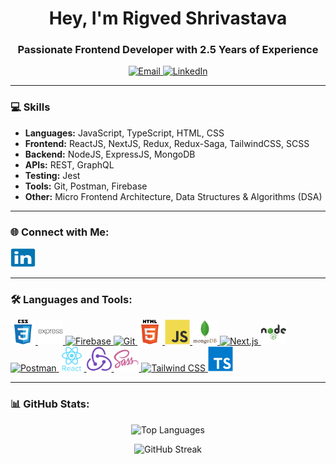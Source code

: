 <h1 align="center">Hey, I'm Rigved Shrivastava</h1>
<h3 align="center">Passionate Frontend Developer with 2.5 Years of Experience</h3>

<p align="center">
  <a href="mailto:rigvedshrivastava@gmail.com">
    <img src="https://img.shields.io/badge/Email-rigvedshrivastava%40gmail.com-red?style=for-the-badge&logo=gmail&logoColor=white" alt="Email">
  </a>
  <a href="https://linkedin.com/in/rigved-shrivastava-7055671a5" target="_blank">
    <img src="https://img.shields.io/badge/LinkedIn-Rigved%20Shrivastava-blue?style=for-the-badge&logo=linkedin" alt="LinkedIn">
  </a>
</p>

---

### 💻 Skills
- **Languages:** JavaScript, TypeScript, HTML, CSS
- **Frontend:** ReactJS, NextJS, Redux, Redux-Saga, TailwindCSS, SCSS
- **Backend:** NodeJS, ExpressJS, MongoDB
- **APIs:** REST, GraphQL
- **Testing:** Jest
- **Tools:** Git, Postman, Firebase
- **Other:** Micro Frontend Architecture, Data Structures & Algorithms (DSA)

---

### 🌐 Connect with Me:
<p align="left">
  <a href="https://linkedin.com/in/rigved-shrivastava-7055671a5" target="_blank">
    <img src="https://raw.githubusercontent.com/devicons/devicon/master/icons/linkedin/linkedin-original.svg" alt="LinkedIn" height="30" width="40"/>
  </a>
<!--   <a href="mailto:rigvedshrivastava@gmail.com">
    <img src="https://raw.githubusercontent.com/devicons/devicon/master/icons/gmail/gmail-original.svg" alt="Gmail" height="30" width="40"/>
  </a> -->
</p>

---

### 🛠️ Languages and Tools:
<p align="left">
  <a href="https://www.w3schools.com/css/" target="_blank">
    <img src="https://raw.githubusercontent.com/devicons/devicon/master/icons/css3/css3-original-wordmark.svg" alt="CSS3" width="40" height="40"/>
  </a>
  <a href="https://expressjs.com" target="_blank">
    <img src="https://raw.githubusercontent.com/devicons/devicon/master/icons/express/express-original-wordmark.svg" alt="Express" width="40" height="40"/>
  </a>
  <a href="https://firebase.google.com/" target="_blank">
    <img src="https://www.vectorlogo.zone/logos/firebase/firebase-icon.svg" alt="Firebase" width="40" height="40"/>
  </a>
  <a href="https://git-scm.com/" target="_blank">
    <img src="https://www.vectorlogo.zone/logos/git-scm/git-scm-icon.svg" alt="Git" width="40" height="40"/>
  </a>
  <a href="https://www.w3.org/html/" target="_blank">
    <img src="https://raw.githubusercontent.com/devicons/devicon/master/icons/html5/html5-original-wordmark.svg" alt="HTML5" width="40" height="40"/>
  </a>
  <a href="https://developer.mozilla.org/en-US/docs/Web/JavaScript" target="_blank">
    <img src="https://raw.githubusercontent.com/devicons/devicon/master/icons/javascript/javascript-original.svg" alt="JavaScript" width="40" height="40"/>
  </a>
  <a href="https://www.mongodb.com/" target="_blank">
    <img src="https://raw.githubusercontent.com/devicons/devicon/master/icons/mongodb/mongodb-original-wordmark.svg" alt="MongoDB" width="40" height="40"/>
  </a>
  <a href="https://nextjs.org/" target="_blank">
    <img src="https://cdn.worldvectorlogo.com/logos/nextjs-2.svg" alt="Next.js" width="40" height="40"/>
  </a>
  <a href="https://nodejs.org" target="_blank">
    <img src="https://raw.githubusercontent.com/devicons/devicon/master/icons/nodejs/nodejs-original-wordmark.svg" alt="Node.js" width="40" height="40"/>
  </a>
  <a href="https://postman.com" target="_blank">
    <img src="https://www.vectorlogo.zone/logos/getpostman/getpostman-icon.svg" alt="Postman" width="40" height="40"/>
  </a>
  <a href="https://reactjs.org/" target="_blank">
    <img src="https://raw.githubusercontent.com/devicons/devicon/master/icons/react/react-original-wordmark.svg" alt="React" width="40" height="40"/>
  </a>
  <a href="https://redux.js.org" target="_blank">
    <img src="https://raw.githubusercontent.com/devicons/devicon/master/icons/redux/redux-original.svg" alt="Redux" width="40" height="40"/>
  </a>
  <a href="https://sass-lang.com" target="_blank">
    <img src="https://raw.githubusercontent.com/devicons/devicon/master/icons/sass/sass-original.svg" alt="Sass" width="40" height="40"/>
  </a>
  <a href="https://tailwindcss.com/" target="_blank">
    <img src="https://www.vectorlogo.zone/logos/tailwindcss/tailwindcss-icon.svg" alt="Tailwind CSS" width="40" height="40"/>
  </a>
  <a href="https://www.typescriptlang.org/" target="_blank">
    <img src="https://raw.githubusercontent.com/devicons/devicon/master/icons/typescript/typescript-original.svg" alt="TypeScript" width="40" height="40"/>
  </a>
</p>

---

### 📊 GitHub Stats:
<p align="center">
  <img src="https://github-readme-stats.vercel.app/api/top-langs?username=rigved29&show_icons=true&locale=en&layout=compact" alt="Top Languages" />
</p>
<p align="center">
  <img src="https://github-readme-streak-stats.herokuapp.com/?user=rigved29&" alt="GitHub Streak" />
</p>
